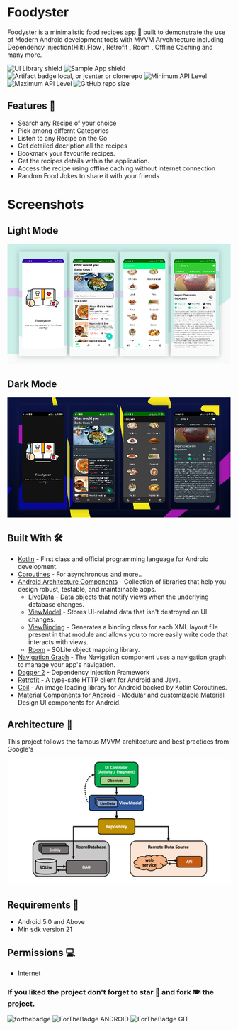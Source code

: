 # Foodyster

Foodyster is a minimalistic food recipes app  📱 built to demonstrate the use of Modern Android development tools with MVVM Arvchitecture including Dependency Injection(Hilt),Flow , Retrofit , Room , Offline Caching and many more.

![UI Library shield](https://img.shields.io/badge/LibraryType-UI-blue.svg)
![Sample App shield](https://img.shields.io/badge/App-Sample-green.svg)
![Artifact badge local, or jcenter or clonerepo](https://img.shields.io/badge/Artifact-JCenter-green.svg)
![Minimum API Level](https://img.shields.io/badge/Min%20API%20Level-21-green)
![Maximum API Level](https://img.shields.io/badge/Max%20API%20Level-32-orange)
![GitHub repo size](https://img.shields.io/github/repo-size/SAMYAK99/Foodyster)

## Features 🚀

- Search any Recipe of your choice
- Pick among differnt Categories
- Listen to any Recipe on the Go
- Get detailed decription all the recipes
- Bookmark your favourite recipes.
- Get the recipes details within the application.
- Access the recipe using offline caching without internet connection
- Random Food Jokes to share it with your friends

# Screenshots

## Light Mode
<p> <img src="./Screenshots/light.png" > </p>

## Dark Mode
<p> <img src="./Screenshots/dark.png" > </p>

## Built With 🛠

- [Kotlin](https://kotlinlang.org/) - First class and official programming language for Android development.
- [Coroutines](https://kotlinlang.org/docs/reference/coroutines-overview.html) - For asynchronous and more..
- [Android Architecture Components](https://developer.android.com/topic/libraries/architecture) - Collection of libraries that help you design robust, testable, and maintainable apps.
  - [LiveData](https://developer.android.com/topic/libraries/architecture/livedata) - Data objects that notify views when the underlying database changes.
  - [ViewModel](https://developer.android.com/topic/libraries/architecture/viewmodel) - Stores UI-related data that isn't destroyed on UI changes. 
  - [ViewBinding](https://developer.android.com/topic/libraries/view-binding) - Generates a binding class for each XML layout file present in that module and allows you to more easily write code that interacts with views.
  - [Room](https://developer.android.com/topic/libraries/architecture/room) - SQLite object mapping library.
- [Navigation Graph](https://developer.android.com/guide/navigation/navigation-design-graph) - The Navigation component uses a navigation graph to manage your app's navigation.  
- [Dagger 2](https://dagger.dev/) - Dependency Injection Framework
- [Retrofit](https://square.github.io/retrofit/) - A type-safe HTTP client for Android and Java.
- [Coil](https://github.com/coil-kt/coil/) - An image loading library for Android backed by Kotlin Coroutines.
- [Material Components for Android](https://github.com/material-components/material-components-android) - Modular and customizable Material Design UI components for Android.


## Architecture 🗼

This project follows the famous MVVM architecture and best practices from Google's 
<p> <img src="./Screenshots/mvvm.png" > </p>


## Requirements 🎯 
- Android 5.0 and Above
- Min sdk version 21

## Permissions 💻
- Internet


### If you liked the project don't forget to star 🌟 and fork 🍽 the project.
![forthebadge](https://forthebadge.com/images/badges/built-with-love.svg)
![ForTheBadge ANDROID](https://forthebadge.com/images/badges/built-for-android.svg)
![ForTheBadge GIT](https://forthebadge.com/images/badges/uses-git.svg)

